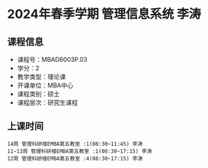 # 2024年春季学期 管理信息系统 李涛






## 课程信息

- 课程号：MBAD6003P.03
- 学分：2
- 教学类型：理论课
- 开课单位：MBA中心
- 课程类别：硕士
- 课程层次：研究生课程

## 上课时间

```
14周 管理科研楼EMBA第五教室 :1(08:30~11:45) 李涛
11~13周 管理科研楼EMBA第五教室 :1(08:30~17:15) 李涛
12周 管理科研楼EMBA第五教室 :4(08:30~17:15) 李涛
```

